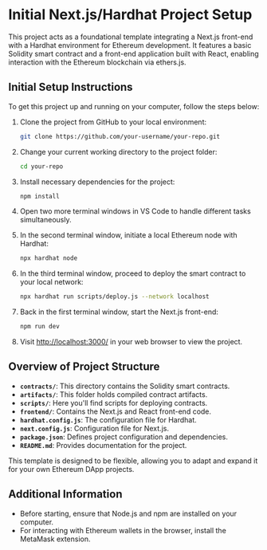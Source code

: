 # Initial Next.js/Hardhat Project Setup

This project acts as a foundational template integrating a Next.js front-end with a Hardhat environment for Ethereum development. It features a basic Solidity smart contract and a front-end application built with React, enabling interaction with the Ethereum blockchain via ethers.js.

## Initial Setup Instructions

To get this project up and running on your computer, follow the steps below:

1. Clone the project from GitHub to your local environment:

   ```bash
   git clone https://github.com/your-username/your-repo.git
   ```

2. Change your current working directory to the project folder:

   ```bash
   cd your-repo
   ```

3. Install necessary dependencies for the project:

   ```bash
   npm install
   ```

4. Open two more terminal windows in VS Code to handle different tasks simultaneously.

5. In the second terminal window, initiate a local Ethereum node with Hardhat:

   ```bash
   npx hardhat node
   ```

6. In the third terminal window, proceed to deploy the smart contract to your local network:

   ```bash
   npx hardhat run scripts/deploy.js --network localhost
   ```

7. Back in the first terminal window, start the Next.js front-end:

   ```bash
   npm run dev
   ```

8. Visit [http://localhost:3000/](http://localhost:3000/) in your web browser to view the project.

## Overview of Project Structure

- **`contracts/`**: This directory contains the Solidity smart contracts.
- **`artifacts/`**: This folder holds compiled contract artifacts.
- **`scripts/`**: Here you'll find scripts for deploying contracts.
- **`frontend/`**: Contains the Next.js and React front-end code.
- **`hardhat.config.js`**: The configuration file for Hardhat.
- **`next.config.js`**: Configuration file for Next.js.
- **`package.json`**: Defines project configuration and dependencies.
- **`README.md`**: Provides documentation for the project.

This template is designed to be flexible, allowing you to adapt and expand it for your own Ethereum DApp projects.

## Additional Information

- Before starting, ensure that Node.js and npm are installed on your computer.
- For interacting with Ethereum wallets in the browser, install the MetaMask extension.
